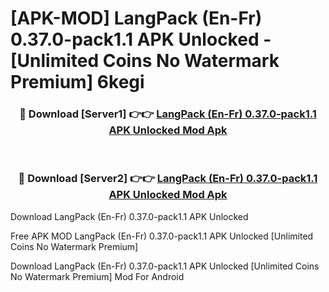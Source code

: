 # [APK-MOD] LangPack (En-Fr) 0.37.0-pack1.1 APK Unlocked - [Unlimited Coins No Watermark Premium] 6kegi



<div align="center">
<h3>🔴 Download [Server1] 👉👉 <a href="https://momento.my/?title=LangPack_(En-Fr)_0.37.0-pack1.1_APK_Unlocked">LangPack (En-Fr) 0.37.0-pack1.1 APK Unlocked Mod Apk</a></h3><br>

<h3>🔴 Download [Server2] 👉👉 <a href="https://momento.my/?title=LangPack_(En-Fr)_0.37.0-pack1.1_APK_Unlocked">LangPack (En-Fr) 0.37.0-pack1.1 APK Unlocked Mod Apk</a></h3>
</div>



Download LangPack (En-Fr) 0.37.0-pack1.1 APK Unlocked 

Free APK MOD LangPack (En-Fr) 0.37.0-pack1.1 APK Unlocked [Unlimited Coins No Watermark Premium]

Download LangPack (En-Fr) 0.37.0-pack1.1 APK Unlocked [Unlimited Coins No Watermark Premium] Mod For Android
